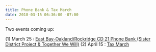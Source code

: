 ```yaml
---
title: Phone Bank & Tax March
date: 2018-03-15 06:36:00 -07:00
---
```


Two events coming up:

(1) March 25 : [East Bay-Oakland/Rockridge CD 21 Phone Bank (Sister District Project & Together We Will)](https://www.eventbrite.com/e/east-bay-oaklandrockridge-cd-21-phone-bank-tickets-43715280581?utm_source=eb_email&utm_medium=email&utm_campaign=order_confirmation_email&utm_term=eventname&ref=eemailordconf)
(2) April 15 : [Tax March](https://taxmarch.org/events/?source=rtttemail20180315)